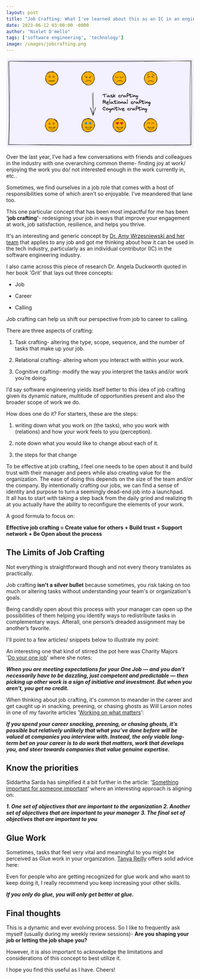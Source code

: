 ```yaml
---
layout: post
title: "Job Crafting: What I've learned about this as an IC in an engineering role"
date: 2023-06-12 03:00:00 -0000
author: "Nielet D'mello"
tags: ['software engineering', 'technology']
image: /images/jobcrafting.png
---
```


![Job Crafting!](/images/jobcrafting.png)

Over the last year, I’ve had a few conversations with friends and colleagues in the industry with one overarching common theme- finding joy at work/ enjoying the work you do/ not interested enough in the work currently in, etc..

Sometimes, we find ourselves in a job role that comes with a host of responsibilities some of which aren't so enjoyable. I’ve meandered that lane too.

This one particular concept that has been most impactful for me has been **‘job crafting’**- redesigning your job in ways that improve your engagement at work, job satisfaction, resilience, and helps you thrive.

It's an interesting and generic concept by [Dr. Amy Wrzesniewski and her team](https://hbr.org/2010/06/managing-yourself-turn-the-job-you-have-into-the-job-you-want) that applies to any job and got me thinking about how it can be used in the tech industry, particularly as an individual contributor (IC) in the software engineering industry.

I also came across this piece of research Dr. Angela Duckworth quoted in her book 'Grit' that lays out three concepts:

- Job

- Career

- Calling

Job crafting can help us shift our perspective from job to career to calling.

There are three aspects of crafting:

1. Task crafting- altering the type, scope, sequence, and the number of tasks that make up your job.

2. Relational crafting- altering whom you interact with within your work.

3. Cognitive crafting- modify the way you interpret the tasks and/or work you’re doing.

I’d say software engineering yields itself better to this idea of job crafting given its dynamic nature, multitude of opportunities present and also the broader scope of work we do.

How does one do it? For starters, these are the steps:

1. writing down what you work on (the tasks), who you work with (relations) and how your work feels to you (perception).

2. note down what you would like to change about each of it.

3. the steps for that change

To be effective at job crafting, I feel one needs to be open about it and build trust with their manager and peers while also creating value for the organization. The ease of doing this depends on the size of the team and/or the company.
By intentionally crafting our jobs, we can find a sense of identity and purpose to turn a seemingly dead-end job into a launchpad. It all has to start with taking a step back from the daily grind and realizing that you actually have the ability to reconfigure the elements of your work.

A good formula to focus on:

**Effective job crafting = Create value for others + Build trust + Support network + Be Open about the process**


## The Limits of Job Crafting

Not everything is straightforward though and not every theory translates as practically.

Job crafting **isn't a silver bullet** because sometimes, you risk taking on too much or altering tasks without understanding your team's or organization's goals. 

Being candidly open about this process with your manager can open up the possibilities of them helping you identify ways to redistribute tasks in complementary ways. Afterall, one person’s dreaded assignment may be another’s favorite. 

I'll point to a few articles/ snippets below to illustrate my point:

An interesting one that kind of stirred the pot here was Charity Majors '[Do your one job](https://charity.wtf/2021/03/07/know-your-one-job-and-do-it-first/)' where she notes:  

***When you are meeting expectations for your One Job — and you don’t necessarily have to be dazzling, just competent and predictable — then picking up other work is a sign of initiative and investment. But when you aren’t, you get no credit.***


When thinking about job crafting, it's common to meander in the career and get caught up in snacking, preening, or chasing ghosts as Will Larson notes in one of my favorite articles '[Working on what matters](https://lethain.com/work-on-what-matters/)':

***If you spend your career snacking, preening, or chasing ghosts, it’s possible but relatively unlikely that what you’ve done before will be valued at companies you interview with. Instead, the only viable long-term bet on your career is to do work that matters, work that develops you, and steer towards companies that value genuine expertise.***

## Know the priorities

Siddartha Sarda has simplified it a bit further in the article: '[Something important for someone important](https://open.substack.com/pub/yakshaving/p/something-important-for-someone-important?r=it2ml&utm_campaign=post&utm_medium=web)' where an interesting approach is aligning on:

***1. One set of objectives that are important to the organization***
***2. Another set of objectives that are important to your manager***
***3. The final set of objectives that are important to you***


## Glue Work

Sometimes, tasks that feel very vital and meaningful to you might be perceived as Glue work in your organization. [Tanya Reilly](https://noidea.dog/glue) offers solid advice here:

Even for people who are getting recognized for glue work and who want to keep doing it, I really recommend you keep increasing your other skills.

***If you only do glue, you will only get better at glue.***


## Final thoughts

This is a dynamic and ever evolving process. So I like to frequently ask myself (usually during my weekly review sessions)- **Are you shaping your job or letting the job shape you?**

However, it is also important to acknowledge the limitations and considerations of this concept to best utilize it.

I hope you find this useful as I have. Cheers!